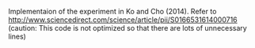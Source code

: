 Implementaion of the experiment in Ko and Cho (2014). 
Refer to http://www.sciencedirect.com/science/article/pii/S0166531614000716
(caution: This code is not optimized so that there are lots of unnecessary lines)
